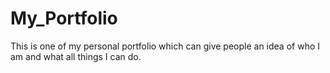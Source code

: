 # My_Portfolio
This is one of my personal portfolio which can give people an idea of who I am and what all things I can do.
